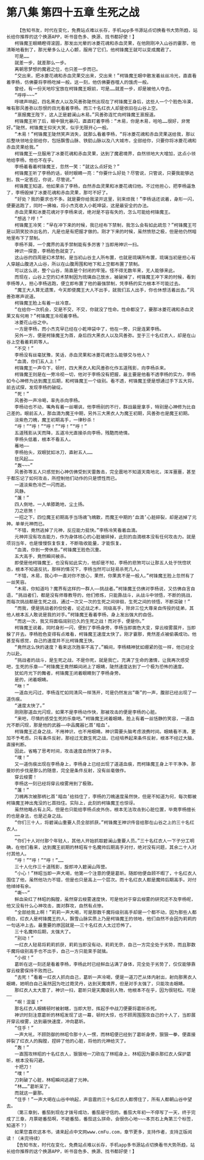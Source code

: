 # 第八集 第四十五章 生死之战
        【告知书友，时代在变化，免费站点难以长存，手机app多书源站点切换看书大势所趋，站长给你推荐的这个换源APP，听书音色多、换源、找书都好使！】
       柯锋魔王眼睛瞪得滚圆，那发出光晕的冰菱花魂和赤血灵果，在他刚刚冲入山谷的霎那，他清晰地看到了，那光晕多么让人心颤，服用了它们，他柯锋魔王就可以变成魔君了。
       可是……
       就差一步，就差那么一步。
       离朝思梦想的魔君之位，也只差一步而已。
       “交出来，把冰菱花魂和赤血灵果交出来，交出来！”柯锋魔王眼中散发着丝丝冷光，直直看着李杨，仿佛要将李杨吃掉一般。这一刻，他仿佛要吞噬人的饿虎一般。
       曾经，有一份天地珍宝放在柯锋魔王眼前，可是……就差一步，却是被他人夺去。
       “呼呼~~~”
       呼啸声响起，四名黑衣人以及风善弥陡然出现在了柯锋魔王身后，这些人一个个脸色冷漠，唯有那风善弥以怨恨的目光看着李杨。而三十名红衣人却是依旧在山谷上空。
       “禀报魔王陛下，这人正是碧澜山木易。”风善弥连忙向柯锋魔王禀报道。
       柯锋魔王听了后，眼中狠光暴闪，直直盯着李杨：“木易，你是木易，哈哈……很好，非常好。”陡然，柯锋魔王仰天大笑，似乎无限开心一般。
       “木易！”柯锋魔王陡然笑声消失，就那么看着李杨，“将冰菱花魂和赤血灵果送给我，那以后整块领地全部给你，包括飘雪山脉、铁釖山脉以及八大城市，全部给你，只要你将冰菱花魂和赤血灵果给我。”
       柯锋魔王一旦服用了冰菱花魂和赤血灵果，达到了魔君境界，自然领地大大增加，这点小领地给李杨，他也不在乎。
       李杨着看着柯锋魔王，忽然一笑：“就这么点好处？”
       柯锋魔王听了李杨的话，顿时眼睛一亮：“你要什么好处？尽管说，只管说，只要我能够达到，我一定答应，你说，尽管说。”
       柯锋魔王知道，他如果杀了李杨，自然赤血灵果和冰菱花魂归他。不过他担心，把李杨逼急了，李杨毁掉了冰菱花魂和赤血灵果，那可不好了。
       “好处？我的要求也不多。就是要你给我滚开这里，别来烦我！”李杨话还说着，身形一闪，便要逃跑了，同时一拂袖，将小杰克收入小乾坤袋，这是最安全的办法。
       赤血灵果和冰菱花魂对于李杨来说，绝对是不容有失的，怎么可能给柯锋魔王。
       “想逃？哼！”
       柯锋魔王冷笑：“早在冲下来的时候，我已经布下禁制，我怎么会有如此疏忽？”柯锋魔王可是以阴笑狡诈出名的，凡是也是有把握才做的。刚才下来的时候，虽然愤怒之极，但是他仍然暗地里布下了禁制。
       李杨不屑，一个魔界的高手禁制能有多厉害？当即用神识一扫。
       神识一探查，李杨脸色就变了。
       这山谷的四周是幻术禁制，是当初山谷主人所布置，也就是琉璃所布置，琉璃当初是担心有人穿越山腹进入山谷，所以在山腹周围和地下和上空都布置了禁制。
       可以这么说，整个山谷，简直是个封闭的牢笼。怪不得无数年来，无人能够来此。
       而现在，山谷上空的幻术禁制因为琉璃自己放水，被破掉了，柯锋魔王冲下来的时候，看到李杨等人，担心李杨逃跑，便立即布置了他的最强禁制，凭李杨的实力根本不可能过去。
       “魔王大人算无遗策，今天即使魔王大人不出手，就我们五人出手，你也休想活着出去。”风善弥寒声说道。
       柯锋魔王脸上有着一丝冷意。
       “在给你一次机会，交是不交，不交，你就没了性命。性命都没了，要那冰菱花魂和赤血灵果又有何用？”柯锋魔王冷视着李杨。
       冰菱花山谷之中。
       一方是李杨，而小杰克早已经在小乾坤袋中了，他在一旁，只是连累李杨。
       另外一方，便是柯锋魔王为首，身后四大黑衣人以及风善弥。至于三十名红衣人，却是在山谷上空看着莉莉等人。
       “不交！”
       李杨没有丝毫犹豫，笑话，赤血灵果和冰菱花魂怎么能够交与他人？
       “血滴，你们五人上！”
       柯锋魔王一声令下，顿时，四大黑衣人和风善弥化作五道残影，向李杨杀来。
       柯锋魔王则是在一旁冷视一切，他对于李杨没有把握，最主要是他看不透李杨的实力，李杨如今心神修为达到魔王后期，和柯锋魔王一个级别。看不透，柯锋魔王便是想通过手下五大将，前去试探，发现李杨的破绽。
       “死！”
       风善弥一声冷喝，率先杀向李杨。
       李杨动也不动，嘴角有着一丝嘲讽，他李杨别的不行，群战最是拿手，特别是心神修为比自己差的。眼前五人，那血滴为魔王中期，另外三大黑衣人为魔王初期，风善弥也是魔王初期。
       淡紫色刀魄，魔王初期高手，一律秒杀！
       “呼！”“呼！”“呼！”“呼！”“呼！”
       五道残影从天而降，五道冷光直接杀向李杨，残酷而绝情。
       李杨头低着，根本不看五人。
       蓦地——
       李杨抬头，双眼犹如冰刀，直射五人……
       狂风起……
       “轰~~~”
       风善弥等五人只感觉到心神仿佛受到天雷轰击，完全震地不知道天南地北，浑浑噩噩，甚至于都忘记了如何攻击，所控制他们动作的只是惯性而已。
       一道淡紫色冷芒一闪而逝。
       风静。
       “蓬！”
       四人倒地，一人单膝跪地，尘土扬。
       刀之悲煞！
       一招之下，四位魔王初期高手当场魂飞魄散，而魔王中期的‘血滴’心脏碎裂，却是逃掉了元神。单单元神而已。
       “不错，竟然逃掉了元神，反应能力挺快。”李杨冷笑看着血滴。
       元神并没有攻击能力，作为身体核心的心脏被碎掉，此刻的血滴根本没有任何攻击力。就是项羽当年，也是慢慢恢复恢复，不断吸收能量，才能恢复。
       “血滴，你到一旁休息。”柯锋魔王脸色沉重。
       五大高手，竟然瞬间被杀。
       即使是他柯锋魔王，也没有如此实力，他却是不知，李杨的悲煞可以让那五人处于恍惚状态，根本不知道反抗，那样的情况下，李杨当然可以轻易杀死几人。
       “不错，木易，我心中一直对你不放心，果然，你果真不是一般人。”柯锋魔王脸上忽然有了一丝笑容。
       “木易，你知道吗？魔界有这样的一群人——挑战者。”柯锋魔王仿佛对李杨说，又仿佛自言自语，“挑战者们，都是没有师尊教导的，他们修炼，只能靠战斗，从战斗中领悟，不断的挑战，而每次挑战都是生死之战，通过一次又一次的生死之间徘徊，生死之间的领悟，不断突破！”
       “而我，便是挑战者的佼佼者，论近战之术，同级高手，除非三位大尊亲自传授的徒弟，其他人根本五人敢说是我的对手。”柯锋魔王看着李杨，身上发出强大的自信。
       “而这一次，我又将面临阔别已久的生死之战！而对手，便是你。”
       柯锋魔王说着，同时身形一闪，便到了李杨身旁，李杨当即面色大变，穿云梭雾展开，当即躲了开去。李杨脸色变得有点难看，柯锋魔王速度太快了。刚才霎那，竟然差点被偷袭成功。他甚至有感觉，自己的速度并不比柯锋魔王快。
       “竟然这么快的速度？看来这次胜率不高了。”瞬间，李杨精神犹如绷紧的弦一样，他已经全力以赴。
       “挑战者的战斗，是生死之战，不是你死，就是我亡。充满了生命的激情，让我再次感受吧，生死的乐章——”柯锋魔王竟然瞬间闭上了眼睛，陡然速度达到了一个极为恐怖的速度。
       犹如月光下的舞者，柯锋魔王闭着眼睛到了李杨身旁。
       是的，闭着眼睛。
       “咻！”
       一道血光闪过，李杨连忙如同清风一样荡开，可是仍然发出“嘶”的一声，腹部已经出现了一道伤痕。
       “速度太快了。”
       刚刚那道血光闪现，如果不是李杨动作快，那被攻击的便是李杨的心脏。
       “来吧，尽情的感受生死的乐章吧。”柯锋魔王闭着眼睛，脸上有着一丝恬静的笑容，一道血光不断闪现，那是他的武器——中品魔器匕首‘暗血’。
       柯锋魔王近身之战，不用神识，也不用眼睛。神识需要头脑考虑浪费时间。眼睛看不清，更加不予考虑。只有条件反射，那经过无数生死之战，已经培养起来条件反射，根本不经过大脑，直接判断。
       因此，省略了思考时间，攻击速度自然快了许多。
       “噗！”
       又一道伤痕出现在李杨身上，李杨身上已经出现了道道血痕，而柯锋魔王身上干干净净。那曼妙的步伐是那么的随意，完全是条件反射，没有丝毫做作。
       穿云梭雾！
       李杨这一刻已经将穿云梭雾用到了极致。
       “蓬！”
       刀魄再次被那柄匕首‘暗血’给挡住了，李杨的刀魄速度虽然快，但是不知道为何，每次都被柯锋魔王神出鬼没的匕首挡住。实际上，此刻的柯锋魔王也惊讶。
       虽然他略占有上风，但是也只能给李杨点皮外伤，根本无法攻击到心脏位置，毕竟李杨擅长的也是身法，也是近身之战。
       “你们三十人，将碧澜山重要人员全部抓获。”柯锋魔王神识传音给那在山谷之上的三十名红衣人。
       ……
       “你们十人对付那个年轻人，其他人开始抓取碧澜山重要人员。”三十名红衣人一下子分工明确，在他们看来，达到魔王前期的林昭有十名魔帅后期高手对付，绝对没有问题，其余二十人对付其他人。
       “呼！”“呼！”“呼！”……
       三十人化作三十道残影，旋即冲入碧澜山阵营。
       “小心！”林昭当即一声大喝，他第一个注意的便是葛昕。随即他便自顾不暇了，十名红衣人围住了他，虽然他功力不错，但是也只是高上一个层次。而十名红衣人都是魔帅后期高手。对付他绰绰有余。
       “嘶~~”
       鲜血染红了林昭的胸膛，虽然穿云梭雾速度快，可是他对于穿云梭雾的研究还不及李杨呢，他又没有什么心神攻击，面对群攻，自然有点惨。
       “全部给我上啊！”莉莉一声大喝，可是那数千魔将级别高手却是一个都不动，因为那些人都明白，红衣人是柯锋魔王的人，飘雪山脉实质上乃是柯锋魔王的领地，他们自然不会因为莉莉的一句话冲上去。最重要的原因就是——三十名红衣人太过恐怖了。
       三十名魔帅后期，太强大了。
       “别动！”
       一红衣人轻易将莉莉抓获，莉莉当即没有动，莉莉无奈，自己一方完全处于劣势，而且那数千魔将级别高手也不出手，自己一方只能束手就擒。
       “小叔！”
       葛昕在这一刻还是看着李杨，李杨此时已经鲜血沾满了身体，完全处于劣势了，仅仅能够靠穿云梭雾保持不败而已。
       “去死！”看着一红衣人抓向自己，葛昕一声冷喝，便是一道刀芒从体内射出，射向那黑衣人眼睛，她明白自己虽然因为吃过菀灵丹，达到天魔境界，但是对手太强了，只能攻击眼睛。
       那红衣人太大意了，神识一扫，葛昕只是天魔级别人物，他根本不在乎，因为很轻松。可是——
       “啊！混蛋！”
       那名红衣人眼睛顿时被射瞎，当即大怒，挥起手中战刀便要将葛昕杀死。
       神识时刻注意葛昕的林昭发现了这一幕，顿时大惊，也不顾周围围攻自己的十人了，当即展开穿云梭雾，达到最快速度，冲向葛昕。
       “住手！”
       一声大吼，不顾防御的林昭令那十人一愣，而林昭便已经到了葛昕身旁，狠狠一拳，便直接碎裂了红衣人的胸膛，捏碎了他的心脏，将他的元神给灭了。
       “轰！”
       一直围攻林昭的十名红衣人，狠狠地一刀砍在了林昭身上，林昭因为要杀那红衣人保护葛昕，根本没有闪避。
       十把刀！
       “噗！”
       刀刺破了心脏，林昭瞬间逃避了元神。
       “林……”葛昕呆了。
       而就这一霎那。
       “住手！”一声大喝在山谷中响起，声音震的三十名红衣人都愣住了，所有人都朝山谷中望去。
       （第三章到，番茄到现在才拨号成功，番茄是守信的。番茄大年初一不停写了一天，终于完成了三章，月票砸番茄啊，不砸番茄，番茄这么拼命，会很伤心地~~~本页右上角第三个标签，知道不？）
       如果您喜欢这本书，请来起点中文网www.cmFu.com，章节更多，支持作者，支持正版阅读！（未完待续）
       【告知书友，时代在变化，免费站点难以长存，手机app多书源站点切换看书大势所趋，站长给你推荐的这个换源APP，听书音色多、换源、找书都好使！】